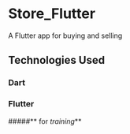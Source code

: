# Store_Flutter
A Flutter app for buying and selling
## Technologies Used
### Dart 
### Flutter
#####** for _training_**
